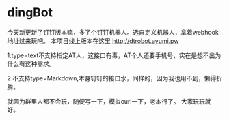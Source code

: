 # dingBot

今天新更新了钉钉版本嘛，多了个钉钉机器人。选自定义机器人，拿着webhook地址过来玩吧。
本项目线上版本在这里 http://dtrobot.ayumi.pw

1.type=text不支持指定AT人，这接口有毒，AT个人还要手机号，实在是想不出为什么有这种需求。

2.不支持type=Markdown,本身钉钉的接口水，同样的，因为我也用不到，懒得折腾。

就因为群里人都不会玩，随便写一下，模拟curl一下，老本行了。
大家玩玩就好。
